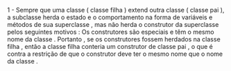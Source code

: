 
1 - Sempre  que  uma  classe ( classe  filha ) extend  outra  classe ( classe  pai ), a  subclasse  herda  o  estado  e  o  comportamento  na  forma  de  variáveis  ​​e  métodos  de  sua  superclasse , mas  não  herda  o  construtor  da  superclasse  pelos  seguintes  motivos :
Os  construtores  são  especiais  e  têm  o  mesmo  nome  da  classe . Portanto , se  os  construtores  fossem  herdados  na  classe  filha , então  a  classe  filha  conteria  um  construtor  de  classe  pai , o  que  é  contra  a  restrição  de  que  o  construtor  deve  ter  o  mesmo  nome que  o  nome  da  classe .
